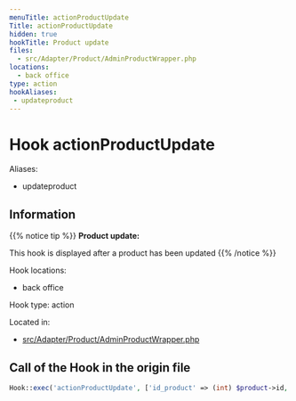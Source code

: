 ```yaml
---
menuTitle: actionProductUpdate
Title: actionProductUpdate
hidden: true
hookTitle: Product update
files:
  - src/Adapter/Product/AdminProductWrapper.php
locations:
  - back office
type: action
hookAliases:
 - updateproduct
---
```


# Hook actionProductUpdate

Aliases: 
 - updateproduct



## Information

{{% notice tip %}}
**Product update:** 

This hook is displayed after a product has been updated
{{% /notice %}}

Hook locations: 
  - back office

Hook type: action

Located in: 
  - [src/Adapter/Product/AdminProductWrapper.php](https://github.com/PrestaShop/PrestaShop/blob/8.0.x/src/Adapter/Product/AdminProductWrapper.php)

## Call of the Hook in the origin file

```php
Hook::exec('actionProductUpdate', ['id_product' => (int) $product->id, 'product' => $product])
```